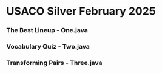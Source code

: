 # USACO Silver February 2025
### The Best Lineup - One.java
### Vocabulary Quiz - Two.java
### Transforming Pairs - Three.java

